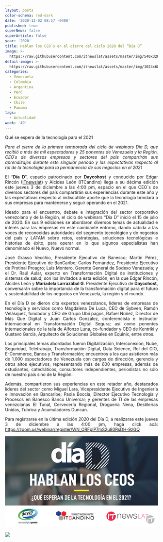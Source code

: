 ```yaml
---
layout: posts
color-schema: red-dark
date: '2020-12-02 08:57 -0400'
published: true
superNews: false
superArticle: false
year: '2020'
title: Hablan los CEO´s en el cierre del ciclo 2020 del “Día D”
image: >-
  https://raw.githubusercontent.com/itnewslat/assets/master/img/540x320/DIA-D-CEO-p.jpg
detail-image: >-
  https://raw.githubusercontent.com/itnewslat/assets/master/img/1024x680/DIA-D-CEO-g.jpg
categories:
  - Venezuela
  - Colombia
  - Argentina
  - Perú
  - Ecuador
  - Chile
  - Panama
tags:
  - Actualidad
week: '49'
---
```

<p style="text-align: justify;">Qué se espera de la tecnología para el 2021</p>

<p style="text-align: justify;"><em>Para el cierre de la primera temporada del ciclo de webinars Día D, que recibió a más de mil espectadores y 25 ponentes de Venezuela y la Región, CEO´s de diversas empresas y sectores del país compartirán sus aprendizajes durante este singular período y las expectativas respecto al rol de la tecnología para la permanencia de sus negocios en el 2021</em></p>
<p style="text-align: justify;">El “<strong>Día D</strong>”, espacio patrocinado por <strong>Daycohost</strong> y conducido por Edgar Rincón (<a href="http://itnews.lat/">ITnewslat</a>) y Alcides León (ITCandino) llega a su décima edición este jueves 3 de diciembre a las 4:00 pm, espacio en el que CEO´s de diversos sectores del país compartirán sus experiencias durante este año y las expectativas respecto al indiscutible aporte que la tecnología brindará a sus empresas para mantenerse y seguir operando en el 2021.</p>
<p style="text-align: justify;">Ideado para el encuentro, debate e integración del sector corporativo venezolano y de la Región, el ciclo de webinars “Día D” inició el 15 de julio de 2020. En sus 9 ediciones se abordaron diversos temas de actualidad e interés para las empresas en este cambiante entorno, dando cabida a las voces de reconocidas autoridades del segmento tecnológico y de negocios del país y LATAM sobre retos, estrategias, soluciones tecnológicas e historias de éxito, para operar en lo que algunos especialistas han denominado el Nuevo, Nuevo normal.</p>
<p style="text-align: justify;">José Grasso Vecchio, Presidente Ejecutivo de Banesco; Martín Pérez, Presidente Ejecutivo de BanCaribe; Carlos Fernández, Presidente Ejecutivo de Protinal Proagro; Luis Montero, Gerente General de Sodexo Venezuela; y el Dr. Raúl Aular, experto en Transformación Digital de instituciones y sistemas de salud; son los invitados a esta edición, en la que Edgar Rincón, Alcides León y <strong>Mariadela Larrazábal G</strong>. Presidente Ejecutivo de <strong>Daycohost</strong>, conversarán sobre la importancia de la transformación digital para el futuro y sustentabilidad de los negocios en Venezuela, la región y el mundo.</p>
<p style="text-align: justify;">En el Día D se dieron cita expertos venezolanos, líderes de empresas de tecnología y servicios como Magdalena De Luca, CEO de Sybven, Ramón Velásquez, fundador y CEO de Grupo Ubii pagos, Rafael Núñez, Director de Más Que Digital y Juan Carlos González, conferencista e instructor internacional en Transformación Digital Segura; así como ponentes internacionales de la talla de Alfonzo Luna, co-fundador y CEO de Kentriki y Gustavo García, Arquitecto de Soluciones Globales en Equinix, entre otros.</p>
<p style="text-align: justify;">Los principales temas abordados fueron Digitalización, Interconexión, Nube, Seguridad, Teletrabajo, Transformación Digital, Data Science, Rol del CIO, E-Commerce, Banca y Transformación; encuentros a los que asistieron más de 1.000 espectadores de Venezuela con cargos de dirección, gerencia y otros altos ejecutivos, representando más de 600 empresas, además de estudiantes, catedráticos, consultores independientes, periodistas no sólo de nuestro país sino de la Región.</p>
<p style="text-align: justify;">Además, compartieron sus experiencias en este retador año, destacados líderes del sector como Miguel Lara, Vicepresidente Ejecutivo de Ingeniería e Innovación en Bancaribe; Paola Boccia, Director Ejecutivo Tecnología y Procesos en Banesco Banco Universal; y gerentes de TI de las empresas venezolanas El Tunal, Cervecería Regional, Droguería Nena, Destilerías Unidas, Tubrica y Acumuladores Duncan.</p>
<p style="text-align: justify;">Para registrarse en la última edición 2020 del Día D, a realizarse este jueves 3 de diciembre a las 4:00 pm, haga click acá: <a href="https://zoom.us/webinar/register/WN_ORFpIP7mS2u80RsDH-9zGQ">https://zoom.us/webinar/register/WN_ORFpIP7mS2u80RsDH-9zGQ</a></p>

![](https://raw.githubusercontent.com/itnewslat/assets/master/img/540x320/DIA-D-CEO-p.jpg)

<img src="https://tracker.metricool.com/c3po.jpg?hash=56f88a41e39ab42c063cc51676587a04"/>
